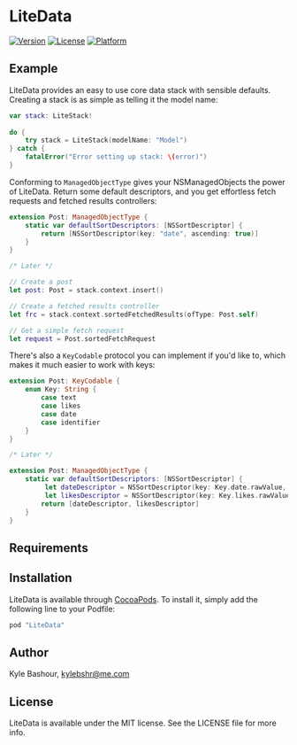 # LiteData

[![Version](https://img.shields.io/cocoapods/v/LiteData.svg?style=flat)](http://cocoapods.org/pods/LiteData)
[![License](https://img.shields.io/cocoapods/l/LiteData.svg?style=flat)](http://cocoapods.org/pods/LiteData)
[![Platform](https://img.shields.io/cocoapods/p/LiteData.svg?style=flat)](http://cocoapods.org/pods/LiteData)

## Example

LiteData provides an easy to use core data stack with sensible defaults. Creating a stack is as simple as telling it the model name:

```swift
var stack: LiteStack!
	
do {
	try stack = LiteStack(modelName: "Model")
} catch {
	fatalError("Error setting up stack: \(error)")
}
```

Conforming to `ManagedObjectType` gives your NSManagedObjects the power of LiteData. Return some default descriptors, and you get effortless fetch requests and fetched results controllers:

```swift
extension Post: ManagedObjectType {
    static var defaultSortDescriptors: [NSSortDescriptor] {
        return [NSSortDescriptor(key: "date", ascending: true)]
    }
}

/* Later */

// Create a post
let post: Post = stack.context.insert()

// Create a fetched results controller
let frc = stack.context.sortedFetchedResults(ofType: Post.self)

// Get a simple fetch request
let request = Post.sortedFetchRequest
```

There's also a `KeyCodable` protocol you can implement if you'd like to, which makes it much easier to work with keys:

```swift
extension Post: KeyCodable {
    enum Key: String {
        case text
        case likes
        case date
        case identifier
    }
}

/* Later */

extension Post: ManagedObjectType {
    static var defaultSortDescriptors: [NSSortDescriptor] {
    	 let dateDescriptor = NSSortDescriptor(key: Key.date.rawValue, ascending: true)
    	 let likesDescriptor = NSSortDescriptor(key: Key.likes.rawValue, ascending: true)
        return [dateDescriptor, likesDescriptor]
    }
}
```
 

## Requirements

## Installation

LiteData is available through [CocoaPods](http://cocoapods.org). To install
it, simply add the following line to your Podfile:

```ruby
pod "LiteData"
```

## Author

Kyle Bashour, kylebshr@me.com

## License

LiteData is available under the MIT license. See the LICENSE file for more info.

